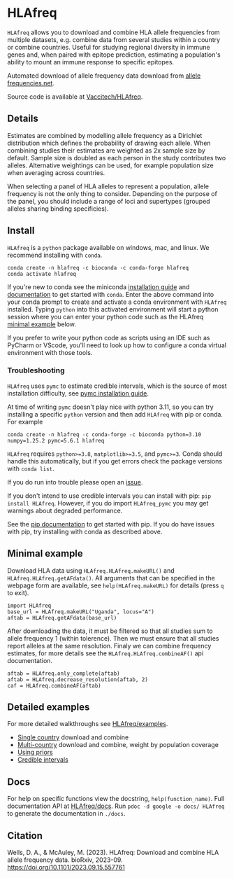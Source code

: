 # HLAfreq

`HLAfreq` allows you to download and combine HLA allele
frequencies from multiple datasets, e.g. combine data from
several studies within a country or combine countries.
Useful for studying regional diversity in immune genes
and, when paired with epitope prediction, estimating a population's
ability to mount an immune response to specific epitopes.

Automated download of allele frequency data download from 
[allele frequencies.net](http://www.allelefrequencies.net/).

Source code is available at [Vaccitech/HLAfreq](https://github.com/Vaccitech/HLAfreq).

## Details
Estimates are combined by modelling allele frequency as a 
Dirichlet distribution which defines the probability of drawing each
allele. When combining studies their estimates are weighted as 2x sample size by
default. Sample size is doubled as each person in the study
contributes two alleles. Alternative weightings can be used,
for example population size when averaging across countries.

When selecting a panel of HLA alleles to represent a population,
allele frequency is not the only thing to consider. Depending on
the purpose of the panel, you should include a range of loci and
supertypes (grouped alleles sharing binding specificies).

## Install
`HLAfreq` is a `python` package available on windows, mac, and linux. We recommend installing
with `conda`.
```
conda create -n hlafreq -c bioconda -c conda-forge hlafreq
conda activate hlafreq
```
If you're new to conda see the miniconda [installation guide](https://conda.io/projects/conda/en/stable/user-guide/install/index.html) and [documentation](https://docs.conda.io/projects/conda/en/stable/user-guide/index.html)
to get started with `conda`.
Enter the above command into your conda prompt to create and
activate a conda environment with `HLAfreq` installed.
Typing `python` into this activated environment will start
a python session where you can enter your python code such as
the HLAfreq [minimal example](#minimal-example) below.

If you prefer to write your python code as scripts using an IDE such as
PyCharm or VScode, you'll need to look up how to configure a conda
virtual environment with those tools.

### Troubleshooting
`HLAfreq` uses `pymc` to estimate credible intervals,
which is the source of most installation difficulty, see
[pymc installation guide](https://www.pymc.io/projects/docs/en/stable/installation.html).

At time of writing `pymc` doesn't play nice with python 3.11, so
you can try installing a specific `python` version
and then add `HLAfreq` with pip or conda.
For example
```
conda create -n hlafreq -c conda-forge -c bioconda python=3.10 numpy=1.25.2 pymc=5.6.1 hlafreq
```

`HLAfreq` requires `python>=3.8`, `matplotlib>=3.5`, and `pymc>=3`.
Conda should handle this automatically, but if you get errors check
the package versions with `conda list`.

If you do run into trouble please open an [issue](https://github.com/Vaccitech/HLAfreq/issues).

If you don't intend to use credible intervals you can install
with pip: `pip install HLAfreq`.
However, if you do import `HLAfreq_pymc` you may get warnings
about degraded performance.

See the [pip documentation](https://pip.pypa.io/en/stable/)
to get started with pip. If you do have issues with pip,
try installing with conda as described above.

## Minimal example
Download HLA data using `HLAfreq.HLAfreq.makeURL()` and `HLAfreq.HLAfreq.getAFdata()`.
All arguments that can be specified in the webpage form are available,
see `help(HLAfreq.makeURL)` for details (press `q` to exit).
```
import HLAfreq
base_url = HLAfreq.makeURL("Uganda", locus="A")
aftab = HLAfreq.getAFdata(base_url)
```

After downloading the data, it must be filtered so that all studies
sum to allele frequency 1 (within tolerence). Then we must ensure
that all studies report alleles at the same resolution.
Finaly we can combine frequency estimates, for more details see
the `HLAfreq.HLAfreq.combineAF()` api documentation.
```
aftab = HLAfreq.only_complete(aftab)
aftab = HLAfreq.decrease_resolution(aftab, 2)
caf = HLAfreq.combineAF(aftab)
```

## Detailed examples
For more detailed walkthroughs see [HLAfreq/examples](https://github.com/Vaccitech/HLAfreq/tree/main/examples).

- [Single country](https://github.com/Vaccitech/HLAfreq/blob/main/examples/single_country.ipynb) download and combine
- [Multi-country](https://github.com/Vaccitech/HLAfreq/blob/main/examples/multi_country.ipynb) download and combine, weight by population coverage
- [Using priors](https://github.com/Vaccitech/HLAfreq/blob/main/examples/working_with_priors.ipynb)
- [Credible intervals](https://github.com/Vaccitech/HLAfreq/blob/main/examples/credible_intervals.ipynb)

## Docs
For help on specific functions view the docstring, `help(function_name)`.
Full documentation API at [HLAfreq/docs](https://vaccitech.github.io/HLAfreq/HLAfreq.html).
Run `pdoc -d google -o docs/ HLAfreq` to generate the
documentation in `./docs`.
<!-- Documentation generated by pdoc should not be commited
as it is auto generated by a github action. -->


<!-- ## Developer notes
# Install in dev mode
pip install -e HLAfreq
pip install -e .

Update version in setup.py

Update documentation with: `pdoc -d google -o docs/ HLAfreq`.
Note that github actions will automatically run this when pushed
to `main` branch.

Run tests `pytest`
Or allow nox to do it `nox`.

# Clear old build info
rm -rf build dist src/*.egg-info 

Build with `python -m build`.

twine check dist/*

# Upload to test pypi
twine upload --repository testpypi dist/*

# Install from test pypi
python3 -m pip install --extra-index-url https://test.pypi.org/simple/ HLAfreq

# Upload to pypi
twine upload dist/*
-->

## Citation
Wells, D. A., & McAuley, M. (2023). HLAfreq: Download and combine HLA allele frequency data. bioRxiv, 2023-09. https://doi.org/10.1101/2023.09.15.557761 
